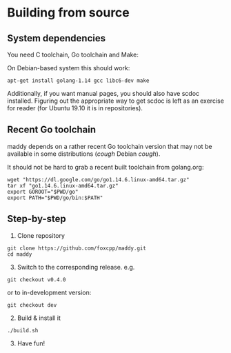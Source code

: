 # Building from source

## System dependencies

You need C toolchain, Go toolchain and Make:

On Debian-based system this should work:
```
apt-get install golang-1.14 gcc libc6-dev make
```

Additionally, if you want manual pages, you should also have scdoc installed.
Figuring out the appropriate way to get scdoc is left as an exercise for
reader (for Ubuntu 19.10 it is in repositories).

## Recent Go toolchain

maddy depends on a rather recent Go toolchain version that may not be
available in some distributions (*cough* Debian *cough*).

It should not be hard to grab a recent built toolchain from golang.org:
```
wget "https://dl.google.com/go/go1.14.6.linux-amd64.tar.gz"
tar xf "go1.14.6.linux-amd64.tar.gz"
export GOROOT="$PWD/go"
export PATH="$PWD/go/bin:$PATH"
```

## Step-by-step

1. Clone repository
```
git clone https://github.com/foxcpp/maddy.git
cd maddy
```

3. Switch to the corresponding release.
e.g.
```
git checkout v0.4.0
```
or to in-development version:
```
git checkout dev
```

2. Build & install it
```
./build.sh
```

3. Have fun!
